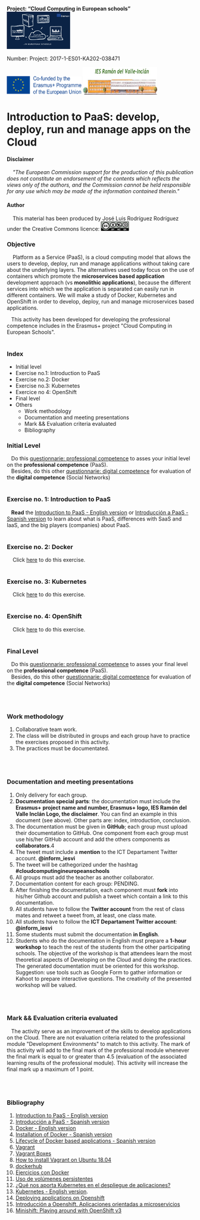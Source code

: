  **Project: “Cloud Computing in European schools”**  
<img src="/img/cloud-computing-logoproject.jpg" height="100" width="170">

 Number: Project: 2017-1-ES01-KA202-038471

<img src="/img/cofinanciadoEN.png" height="50" width="200"> <img src="/img/logoIES-Modificado.png" height="75" width="200">  




# Introduction to PaaS: develop, deploy, run and manage apps on the Cloud  



#### Disclaimer
&nbsp;&nbsp;&nbsp;  *"The European Commission support for the production of this publication does not constitute an endorsement of the contents which reflects the views only of the authors, and the Commission cannot be held responsible for any use which may be made of the information contained therein."*




#### Author

&nbsp;&nbsp;&nbsp;  This material has been produced by José Luis Rodríguez Rodríguez under the Creative Commons licence:  <img src="/img/Licencia-Tipo2.png" height="25" width="75">  




### Objective
&nbsp;&nbsp;&nbsp; Platform as a Service (PaaS), is a cloud computing model that allows the users to develop, deploy, run and manage applications without taking care about the underlying layers. The alternatives used today focus on the use of containers which promote the **microservices based application** development approach (vs **monolithic applications**), because the different services into which we the application is separated can easily run in different containers. We will make a study of Docker, Kubernetes and OpenShift in order to develop, deploy, run and manage  microservices based applications.

&nbsp;&nbsp;&nbsp;This activity has been developed for developing the professional competence includes in the Erasmus+ project "Cloud Computing in European Schools".
<br>
<br> 

### Index
 -  Initial level
 -  Exercise no.1: Introduction to PaaS
 -  Exercise no.2: Docker
 -  Exercise no.3: Kubernetes
 -  Exercice no 4: OpenShift
 -  Final level
 -  Others
    * Work methodology
    * Documentation and meeting presentations
    * Mark && Evaluation criteria evaluated
    * Bibliography
 


###  Initial Level
&nbsp;&nbsp;&nbsp;Do this [questionnarie: professional competence](https://docs.google.com/forms/d/e/1FAIpQLSdlYr6VB7r5667owEp6ux3v7762ZBXslI_jGOuB4zoLbnCRBg/viewform) to asses your initial level on the **professional competence** (PaaS). 
<br/>
 &nbsp;&nbsp;&nbsp;Besides, do this other [questionnarie: digital competence](https://docs.google.com/forms/d/e/1FAIpQLSeK6Rg6fC6ZNVeR05qtfVloTwQ_VKZvLSfZISwq4dUdD96slQ/viewform) for evaluation of the **digital competence** (Social Networks) 
<br><br>

### Exercise no. 1: Introduction to PaaS

&nbsp;&nbsp;&nbsp;**Read** the [Introduction to PaaS - English version](https://iesgn.github.io/cloudandrelated/paas.html#/) or [Introducción a PaaS - Spanish version](https://iesgn.github.io/cloudandrelated/es_paas.html#/) to learn about what is PaaS, differences with SaaS and IaaS, and the big players (companies) about PaaS.
<br/><br/>

### Exercise no. 2: Docker
&nbsp;&nbsp;&nbsp;   Click [here](https://github.com/jlr2/IntroductionPaaS/blob/master/docker.md) to do this exercise.
<br/><br/>
### Exercise no. 3: Kubernetes
&nbsp;&nbsp;&nbsp;   Click [here](https://github.com/jlr2/IntroductionPaaS/blob/master/kubernetes.md) to do this exercise.
<br/><br/>

### Exercise no. 4: OpenShift
&nbsp;&nbsp;&nbsp;   Click [here](https://github.com/jlr2/IntroductionPaaS/blob/master/openshift.md) to do this exercise.
<br/><br/>

###  Final Level
&nbsp;&nbsp;&nbsp;Do this [questionnarie: professional competence](https://docs.google.com/forms/d/e/1FAIpQLScqCXOWScrue9vgyYyaETbN1l7jxj6AVFmqfERscuElcz6ZoA/viewform) to asses your final level on the **professional competence** (PaaS). 
<br/>
 &nbsp;&nbsp;&nbsp;Besides, do this other [questionnarie: digital competence](https://docs.google.com/forms/d/e/1FAIpQLSfGol0Ljr_slYc3Ayis3PijobKe31ZEInjO1ZOB0b2E0q5Cbg/viewform) for evaluation of the **digital competence** (Social Networks) 


<br/><br/>



### Work methodology


 1. Collaborative team work.
 2. The class will be distributed in groups and each group have to practice the exercises proposed in this activity.
 3. The practices must be documentated.

<br/><br/>
### Documentation and meeting presentations
 1. Only delivery for each group.
 2. **Documentation special parts**: the documentation must include the **Erasmus+ project name and number, Erasmus+ logo, IES Ramón del Valle Inclán Logo, the disclaimer**. You can find an example in this document (see above).  Other parts are: index, introduction, conclusion.
 3. The documentation must be given in **GitHub**; each group must upload their documentation to GitHub. One component from each group must use his/her GitHub account and add the others components as **collaborators**.4
 4. The tweet must include a **mention** to the ICT Departament Twitter account.  **@inform_iesvi**
 5. The tweet will be cathegorized under the hashtag **#cloudcomputingineuropeanschools**
 4. All groups must add the teacher as another collaborator.
 5. Documentation content for each group: PENDING.
 6. After finishing the documentation, each component must **fork** into his/her Github account and publish a tweet which contain a link to this documentation.
 7. All students have to follow the **Twitter account** from the rest of class mates and retweet a tweet from, at least, one class mate.
 8. All students have to follow the **ICT Departament Twitter account**: **@inform_iesvi**
 8. Some students must submit the documentation **in English**.
 9. Students who do the documentation in English must prepare a **1-hour workshop** to teach the rest of the students from the other participating schools. The objective of the workshop is that attendees learn the most theoretical aspects of Developing on the Cloud and doing the practices. The generated documentation must be oriented for this workshop. Suggestion: use tools such as Google Form to gather information or Kahoot to prepare interactive questions. The creativity of the presented workshop will be valued.

<br/><br/>


### Mark && Evaluation criteria evaluated
	
&nbsp;&nbsp;&nbsp;The activity serve as an improvement of the skills to develop applications on the Cloud. There are not evaluation criteria related to the professional module "Development Environments" to match to this activity. The mark of this activity  will add to the final mark of the professional module whenever the final mark is equal to or greater than 4.5 (evaluation of the associated learning results of the professional module). This activity will increase the final mark up a maximum of 1 point.
  


<br/><br/>

### Bibliography
 
 1. [Introduction to PaaS - English version](https://iesgn.github.io/cloudandrelated/paas.html#/)
 2. [Introducción a PaaS - Spanish version](https://iesgn.github.io/cloudandrelated/es_paas.html#/)
 3. [Docker - English version](https://iesgn.github.io/cloudandrelated/docker.html#/)
 4. [Installation of Docker - Spanish version](https://github.com/iesgn/cloudandrelated/blob/master/paas/doc/docker.md) 
 5. [Lifecycle of Docker based applications - Spanish version](https://iesgn.github.io/cloudandrelated/es_docker.html#/)
 6. [Vagrant](https://www.vagrantup.com/intro/index.html)
 7. [Vagrant Boxes](https://app.vagrantup.com/boxes/search)
 8. [How to install Vagrant on Ubuntu 18.04](https://linuxize.com/post/how-to-install-vagrant-on-ubuntu-18-04/)
 9. [dockerhub](https://hub.docker.com/)
 10. [Ejercicios con Docker](https://github.com/iesgn/cloudandrelated/blob/master/paas/doc/ejercicios_docker.md)
 11. [Uso de volúmenes persistentes](https://iesgn.github.io/cloudandrelated/es_docker.html#/10)
 12. [¿Qué nos aporta Kubernetes en el despliegue de aplicaciones?](https://iesgn.github.io/cloudandrelated/es_kubernetes.html#/)
 13. [Kubernetes - English version](https://iesgn.github.io/cloudandrelated/kubernetes.html#/).
 14. [Deploying applications on Openshift](https://iesgn.github.io/cloudandrelated/deploying_apps_openshift.html#/)
 15. [Introducción a Openshift. Aplicaciones orientadas a microservicios](https://iesgn.github.io/cloudandrelated/es_openshift.html#/)
 16. [Minishift: Playing around with OpenShift v3](https://github.com/iesgn/cloudandrelated/blob/master/minishift.md)



 


